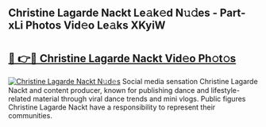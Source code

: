 ## Christine Lagarde Nackt Le𝚊k𝚎d N𝚞𝚍es - Part-xLi Photos Vid𝚎o Le𝚊ks XKyiW

# <h2><a href="http://fbaxha3.evod.top/?m=Christine+Lagarde+Nackt">🔗 👉🔴 Christine Lagarde Nackt Vid𝚎o Ph𝚘t𝚘s</a></h2>

[![Christine Lagarde Nackt N𝚞d𝚎s](https://i.imgur.com/8V9OHl7.gif)](http://fbaxha3.evod.top/?m=Christine+Lagarde+Nackt)
Social media sensation Christine Lagarde Nackt and content producer, known for publishing dance and lifestyle-related material through viral dance trends and mini vlogs. Public figures Christine Lagarde Nackt have a responsibility to represent their communities. 
